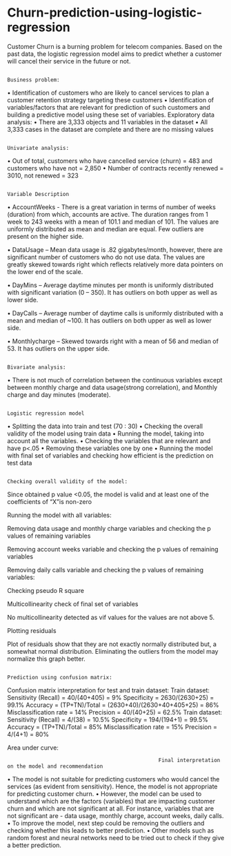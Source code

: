 # Churn-prediction-using-logistic-regression
Customer Churn is a burning problem for telecom companies. Based on the past data, the logistic regression model aims to predict whether a customer will cancel their service in the future or not.


                                                                                  Business problem: 
   
•	Identification of customers who are likely to cancel services to plan a customer retention strategy targeting these customers
•	Identification of variables/factors that are relevant for prediction of such customers and building a predictive model using these set of variables. 
                                                                               Exploratory data analysis:
•	There are 3,333 objects and 11 variables in the dataset
•	All 3,333 cases in the dataset are complete and there are no missing values

                                                                                  Univariate analysis:
                                                                                  
•	Out of total, customers who have cancelled service (churn) = 483 and customers who have not = 2,850
•	Number of contracts recently renewed = 3010, not renewed = 323

                                                                                  Variable Description

•	AccountWeeks - There is a great variation in terms of number of weeks (duration) from which, accounts are active. The duration ranges from 1 week to 243 weeks with a mean of 101.1 and median of 101. The values are uniformly distributed as mean and median are equal. Few outliers are present on the higher side. 
 
 
•	DataUsage – Mean data usage is .82 gigabytes/month, however, there are significant number of customers who do not use data. The values are greatly skewed towards right which reflects relatively more data pointers on the lower end of the scale.
 
 
•	DayMins – Average daytime minutes per month is uniformly distributed with significant variation (0 – 350). It has outliers on both upper as well as lower side. 
 

•	DayCalls – Average number of daytime calls is uniformly distributed with a mean and median of ~100. It has outliers on both upper as well as lower side. 
 

•	Monthlycharge – Skewed towards right with a mean of 56 and median of 53. It has outliers on the upper side. 
 
                                                                                Bivariate analysis:
•	There is not much of correlation between the continuous variables except between monthly charge and data usage(strong correlation), and Monthly charge and day minutes (moderate). 
 
                                                                              Logistic regression model
•	Splitting the data into train and test (70 : 30)
•	Checking the overall validity of the model using train data
•	Running the model, taking into account all the variables. 
•	Checking the variables that are relevant and have p<.05
•	Removing these variables one by one 
•	Running the model with final set of variables and checking how efficient is the prediction on test data


                                                                            Checking overall validity of the model:

 
Since obtained p value <0.05, the model is valid and at least one of the coefficients of “X”is non-zero

Running the model with all variables:
 

Removing data usage and monthly charge variables and checking the p values of remaining variables
 

Removing account weeks variable and checking the p values of remaining variables
 
Removing daily calls variable and checking the p values of remaining variables:
 
Checking pseudo R square
 

Multicollinearity check of final set of variables
 

No multicollinearity detected as vif values for the values are not above 5. 



Plotting residuals

Plot of residuals show that they are not exactly normally distributed but, a somewhat normal distribution.  Eliminating the outliers from the model may normalize this graph better. 
 

                                                                     Prediction using confusion matrix:
 
Confusion matrix interpretation for test and train dataset: 
Train dataset:
Sensitivity (Recall) = 40/(40+405) = 9%
Specificity = 2630/(2630+25) = 99.1%
Accuracy = (TP+TN)/Total = (2630+40)/(2630+40+405+25) = 86%
Misclassification rate = 14%
Precision = 40/(40+25) = 62.5%
Train dataset:
Sensitivity (Recall) = 4/(38) = 10.5%
Specificity = 194/(194+1) = 99.5%
Accuracy = (TP+TN)/Total = 85%
Misclassification rate = 15%
Precision = 4/(4+1) = 80%

Area under curve:
 
                                                     Final interpretation on the model and recommendation

•	The model is not suitable for predicting customers who would cancel the services (as evident from sensitivity).  Hence, the model is not appropriate for predicting customer churn.
•	However, the model can be used to understand which are the factors (variables) that are impacting customer churn and which are not significant at all. For instance, variables that are not significant are - data usage, monthly charge, account weeks, daily calls.
•	To improve the model, next step could be removing the outliers and checking whether this leads to better prediction. 
•	Other models such as random forest and neural networks need to be tried out to check if they give a better prediction.
